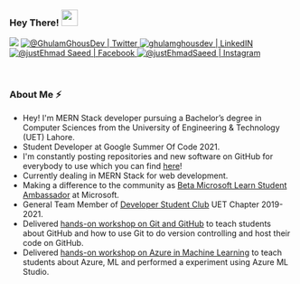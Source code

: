 ### Hey There! <img src="https://github.com/TheDudeThatCode/TheDudeThatCode/blob/master/Assets/wave.gif" width="29px">

<p align="center">
  
![](https://komarev.com/ghpvc/?username=ghulamghousdev&color=blueviolet&label=Profile+Views)
<a href="https://twitter.com/GhulamGhousDev">
<img alt="@GhulamGhousDev | Twitter" src="https://img.shields.io/badge/twitter-%231DA1F2.svg?&style=for-the-badge&logo=twitter&logoColor=white" />
</a>  <a href="https://www.linkedin.com/in/ghulamghousdev/">
<img alt="ghulamghousdev | LinkedIN"  src="https://img.shields.io/badge/linkedin-%230077B5.svg?&style=for-the-badge&logo=linkedin&logoColor=white" />
</a> <a href="https://medium.com/@ghulamghousdev" target="_blank">
</a>
<a href="https://www.facebook.com/gghous999">
<img  alt="@justEhmad Saeed | Facebook" src="https://img.shields.io/badge/facebook-%231877F2.svg?&style=for-the-badge&logo=facebook&logoColor=white" />
</a>
<a href="https://www.instagram.com/ghulam__ghous">
<img alt="@justEhmadSaeed | Instagram"  src="https://img.shields.io/badge/instagram-%23E4405F.svg?&style=for-the-badge&logo=instagram&logoColor=white" />

<!--
<img src = "https://img.shields.io/badge/medium-%2312100E.svg?&style=for-the-badge&logo=medium&logoColor=white" alt = "Medium" />
  -->
  
</a>
</p>
<br>

### About Me ⚡️
- Hey! I'm MERN Stack developer pursuing a Bachelor’s degree in Computer Sciences from the University of Engineering & Technology (UET) Lahore.
- Student Developer at Google Summer Of Code 2021. 
- I'm constantly posting repositories and new software on GitHub for everybody to use which you can find [here](http://github.com/ghulamghousdev/)!
- Currently dealing in MERN Stack for web development.
- Making a difference to the community as [Beta Microsoft Learn Student Ambassador](https://studentambassadors.microsoft.com) at Microsoft.
- General Team Member of [Developer Student Club](https://developers.google.com/community/dsc) UET Chapter 2019-2021.
- Delivered [hands-on workshop on Git and GitHub](https://www.linkedin.com/posts/ghulamghousdev_opensource-git-github-activity-6722979018200621056-bPql) to teach students about GitHub and how to use Git to do version controlling and host their code on GitHub.
- Delivered [hands-on workshop on Azure in Machine Learning](https://www.linkedin.com/posts/ghulamghousdev_mlsa-azure-azurecloud-activity-6792730387152965632-wkZ0) to teach students about Azure, ML and performed a experiment using Azure ML Studio.
<!--
Tech Stack
<code><img height="20" src="https://raw.githubusercontent.com/github/explore/80688e429a7d4ef2fca1e82350fe8e3517d3494d/topics/javascript/javascript.png"></code>
<code><img height="20" src="https://raw.githubusercontent.com/github/explore/80688e429a7d4ef2fca1e82350fe8e3517d3494d/topics/react/react.png"></code>
<code><img height="20" src="https://raw.githubusercontent.com/github/explore/80688e429a7d4ef2fca1e82350fe8e3517d3494d/topics/nodejs/nodejs.png"></code>
<code><img height="20" src="https://raw.githubusercontent.com/github/explore/80688e429a7d4ef2fca1e82350fe8e3517d3494d/topics/html/html.png"></code>
<code><img height="20" src="https://raw.githubusercontent.com/github/explore/80688e429a7d4ef2fca1e82350fe8e3517d3494d/topics/css/css.png"></code>
<code><img height="20" src="https://raw.githubusercontent.com/github/explore/80688e429a7d4ef2fca1e82350fe8e3517d3494d/topics/cpp/cpp.png"></code>
<code><img height="20" src="https://raw.githubusercontent.com/github/explore/80688e429a7d4ef2fca1e82350fe8e3517d3494d/topics/mysql/mysql.png"></code>
<code><img height="20" src="https://raw.githubusercontent.com/github/explore/80688e429a7d4ef2fca1e82350fe8e3517d3494d/topics/git/git.png"></code>
<code><img height="20" src="https://raw.githubusercontent.com/github/explore/80688e429a7d4ef2fca1e82350fe8e3517d3494d/topics/visual-studio-code/visual-studio-code.png" /></code>
![Ghous' github stats](https://github-readme-stats.vercel.app/api?username=ghulamghousdev&theme=tokyonight&show_icons=true&count_private=true)
-->
